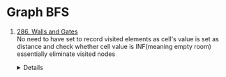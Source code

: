 # Graph BFS
1. [286. Walls and Gates](https://leetcode.com/problems/walls-and-gates)  
    No need to have set to record visited elements as cell's value is set as distance and check whether cell value is INF(meaning empty room) essentially eliminate visited nodes
    <details>

      ```python
      def wallsAndGates(self, rooms: List[List[int]]) -> None:
          INF = 2 ** 31 - 1
          queue = deque()
  
          for r in range(len(rooms)):
              for c in range(len(rooms[0])):
                  if rooms[r][c] == 0:
                      queue.append((r, c))
  
  
          while queue:
              row, col = queue.popleft()
  
              for rowOffset, colOffset in [(-1, 0), (0, 1), (1, 0), (0, -1)]:
                  nextRow = row + rowOffset
                  nextCol = col + colOffset
                  if nextRow < 0 or nextRow >= len(rooms) or nextCol < 0 or nextCol >= len(rooms[0]) or rooms[nextRow][nextCol] != INF:
                      continue
                  rooms[nextRow][nextCol] = rooms[row][col] + 1
                  queue.append((nextRow, nextCol))
      
      ```
    </details>
